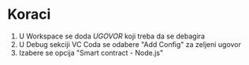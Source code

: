 # Koraci 
1. U Workspace se doda *UGOVOR* koji treba da se debagira
2. U Debug sekciji VC Coda se odabere "Add Config" za zeljeni ugovor
3. Izabere se opcija "Smart contract - Node.js"